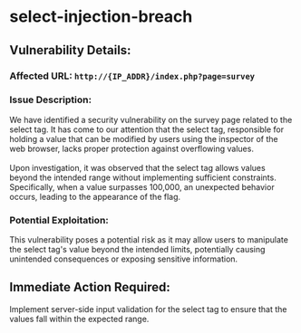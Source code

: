 # select-injection-breach

## Vulnerability Details:

### Affected URL: `http://{IP_ADDR}/index.php?page=survey`

### Issue Description:
We have identified a security vulnerability on the survey page related to the select tag. It has come to our attention that the select tag, responsible for holding a value that can be modified by users using the inspector of the web browser, lacks proper protection against overflowing values.<br />
<br />
Upon investigation, it was observed that the select tag allows values beyond the intended range without implementing sufficient constraints. Specifically, when a value surpasses 100,000, an unexpected behavior occurs, leading to the appearance of the flag.

### Potential Exploitation:
This vulnerability poses a potential risk as it may allow users to manipulate the select tag's value beyond the intended limits, potentially causing unintended consequences or exposing sensitive information. 

## Immediate Action Required:
Implement server-side input validation for the select tag to ensure that the values fall within the expected range.
